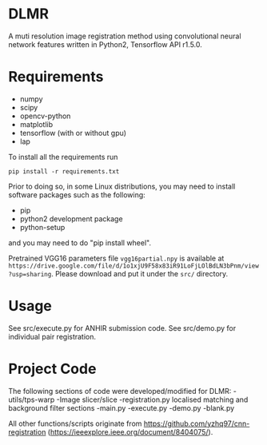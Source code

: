 # DLMR

A muti resolution image registration method using convolutional neural network features written in Python2, Tensorflow API r1.5.0. 

# Requirements

* numpy
* scipy
* opencv-python
* matplotlib
* tensorflow (with or without gpu)
* lap

To install all the requirements run
```
pip install -r requirements.txt
```
Prior to doing so, in some Linux distributions, you may need to install software packages such as the following:

* pip
* python2 development package
* python-setup

and you may need to do "pip install wheel".

Pretrained VGG16 parameters file `vgg16partial.npy` is available at `https://drive.google.com/file/d/1o1xjU9F58x83iR91LoFjLOlBdLN3bPnm/view?usp=sharing`.
Please download and put it under the `src/` directory.

# Usage
See src/execute.py for ANHIR submission code. See src/demo.py for individual pair registration. 

# Project Code

The following sections of code were developed/modified for DLMR:
-utils/tps-warp
-Image slicer/slice
-registration.py localised matching and background filter sections
-main.py
-execute.py
-demo.py
-blank.py

All other functions/scripts originate from https://github.com/yzhq97/cnn-registration
(https://ieeexplore.ieee.org/document/8404075/).
